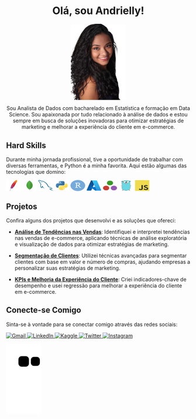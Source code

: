 <h1 align="center">Olá, sou Andrielly!</h1>
<p align="center">
  <img align="center" width="150" src="https://github.com/andriellymoraespereira/andriellymoraespereira/raw/main/foto.png" alt="Andrielly's Photo">
</p>

<p align="center">
  Sou Analista de Dados com bacharelado em Estatística e formação em Data Science. Sou apaixonada por tudo relacionado à análise de dados e estou sempre em busca de soluções inovadoras para otimizar estratégias de marketing e melhorar a experiência do cliente em e-commerce.
</p>

## Hard Skills

Durante minha jornada profissional, tive a oportunidade de trabalhar com diversas ferramentas, e Python é a minha favorita. Aqui estão algumas das tecnologias que domino:

<div style="display: inline_block">
  <img align="center" alt="Dri-ApacheSpark" height="30" width="40" src="https://raw.githubusercontent.com/devicons/devicon/master/icons/apache/apache-original.svg">
  <img align="center" alt="Dri-MongoDB" height="30" width="40" src="https://raw.githubusercontent.com/devicons/devicon/master/icons/mongodb/mongodb-original.svg">
  <img align="center" alt="Dri-MySQL" height="30" width="40" src="https://raw.githubusercontent.com/devicons/devicon/master/icons/mysql/mysql-original.svg">
  <img align="center" alt="Dri-Python" height="30" width="40" src="https://raw.githubusercontent.com/devicons/devicon/master/icons/python/python-original.svg">
  <img align="center" alt="Dri-RStudio" height="30" width="40" src="https://raw.githubusercontent.com/devicons/devicon/master/icons/rstudio/rstudio-original.svg">
  <img align="center" alt="Dri-Azure" height="30" width="40" src="https://raw.githubusercontent.com/devicons/devicon/master/icons/azure/azure-original.svg">
  <img align="center" alt="Dri-Julia" height="30" width="40" src="https://raw.githubusercontent.com/devicons/devicon/master/icons/julia/julia-original.svg">
  <img align="center" alt="Dri-Go" height="30" width="40" src="https://raw.githubusercontent.com/devicons/devicon/master/icons/go/go-original.svg">
  <img align="center" alt="Dri-JavaScript" height="30" width="40" src="https://raw.githubusercontent.com/devicons/devicon/master/icons/javascript/javascript-original.svg">
</div>

## Projetos

Confira alguns dos projetos que desenvolvi e as soluções que ofereci:

- **[Análise de Tendências nas Vendas](https://github.com/andriellymoraespereira/your-repository)**: Identifiquei e interpretei tendências nas vendas de e-commerce, aplicando técnicas de análise exploratória e visualização de dados para otimizar estratégias de marketing.

- **[Segmentação de Clientes](https://github.com/andriellymoraespereira/your-repository)**: Utilizei técnicas avançadas para segmentar clientes com base em valor e número de compras, ajudando empresas a personalizar suas estratégias de marketing.

- **[KPIs e Melhoria da Experiência do Cliente](https://github.com/andriellymoraespereira/your-repository)**: Criei indicadores-chave de desempenho e usei regressão para melhorar a experiência do cliente em e-commerce.

## Conecte-se Comigo

Sinta-se à vontade para se conectar comigo através das redes sociais:

<div>
  <a href="mailto:andrielly.moraespereira@gmail.com">
    <img src="https://img.shields.io/badge/-Gmail-%23333?style=for-the-badge&logo=gmail&logoColor=white" alt="Gmail">
  </a>
  <a href="https://www.linkedin.com/in/andrielly-de-moraes-pereira-4408391b9/" target="_blank">
    <img src="https://img.shields.io/badge/-LinkedIn-%230077B5?style=for-the-badge&logo=linkedin&logoColor=white" alt="LinkedIn">
  </a>
  <a href="https://www.kaggle.com/andrielly/" target="_blank">
    <img src="https://img.shields.io/badge/Kaggle-20BEFF?style=for-the-badge&logo=Kaggle&logoColor=white" alt="Kaggle">
  </a>
  <a href="https://developer.twitter.com/en/portal/projects/1521565631451222021/apps/" target="_blank">
    <img src="https://img.shields.io/badge/Twitter-1DA1F2?style=for-the-badge&logo=twitter&logoColor=white" alt="Twitter">
  </a>
  <a href="https://www.instagram.com/andriellydemoraespereira/?hl=en" target="_blank">
    <img src="https://img.shields.io/badge/Instagram-E4405F?style=for-the-badge&logo=instagram&logoColor=white" alt="Instagram">
  </a>
</div>

![GitHub Contributions](https://github.com/andriellymoraespereira/andriellymoraespereira/blob/output/github-contribution-grid-snake.svg)


